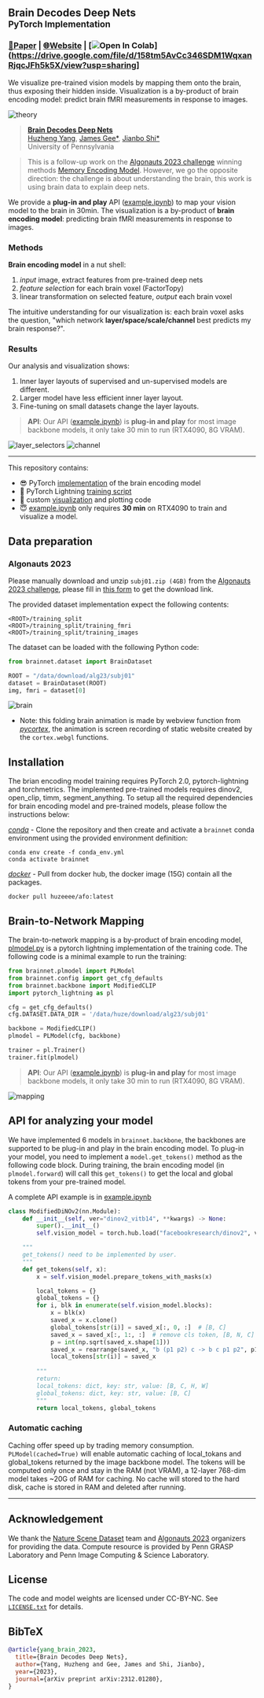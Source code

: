 
## Brain Decodes Deep Nets <br><sub> PyTorch Implementation</sub>


### [📄Paper](https://arxiv.org/abs/2312.01280) | [🌐Website](https://huzeyann.github.io/brain-decodes-deep-nets) | [![Open In Colab](https://colab.research.google.com/assets/colab-badge.svg)](https://drive.google.com/file/d/158tm5AvCc346SDM1WqxanRjqcJFh5k5X/view?usp=sharing]

We visualize pre-trained vision models by mapping them onto the brain, thus exposing their hidden inside. Visualization is a by-product of brain encoding model: predict brain fMRI measurements in response to images. 


![theory](assets/brainnet.png)


> [**Brain Decodes Deep Nets**](https://arxiv.org/abs/2312.01280)<br>
> [Huzheng Yang](https://huzeyann.github.io/), [James Gee*](https://www.med.upenn.edu/apps/faculty/index.php/g5455356/p10656), [Jianbo Shi*](https://www.cis.upenn.edu/~jshi/)
> <br>University of Pennsylvania<br>

<!-- <details>
<summary>▶️Video</summary>
<iframe width="1932" height="881" src="https://www.youtube.com/embed/WX7V2O6SnN4" title="Brain Decodes Deep Nets" frameborder="0" allow="accelerometer; autoplay; clipboard-write; encrypted-media; gyroscope; picture-in-picture; web-share" allowfullscreen></iframe>
</details> -->

> This is a follow-up work on the [Algonauts 2023 challenge](http://algonauts.csail.mit.edu/) winning methods [Memory Encoding Model](https://github.com/huzeyann/MemoryEncodingModel). However, we go the opposite direction: the challenge is about understanding the brain, this work is using brain data to explain deep nets. 
 
We provide a **plug-in and play** API ([example.ipynb](example.ipynb)) to map your vision model to the brain in 30min. The visualization is a by-product of **brain encoding model**: predicting brain fMRI measurements in response to images.

### Methods
**Brain encoding model** in a nut shell: 
1. *input* image, extract features from pre-trained deep nets
2. *feature selection* for each brain voxel (FactorTopy)
3. linear transformation on selected feature, *output* each brain voxel

The intuitive understanding for our visualization is: each brain voxel asks the question, "which network **layer/space/scale/channel** best predicts my brain response?". 

### Results
Our analysis and visualization shows:
1. Inner layer layouts of supervised and un-supervised models are different.
2. Larger model have less efficient inner layer layout.
3. Fine-tuning on small datasets change the layer layouts.


> **API**: Our API ([example.ipynb](example.ipynb)) is **plug-in and play** for most image backbone models, it only take 30 min to run (RTX4090, 8G VRAM).


![layer_selectors](assets/layer_selectors.png)
![channel](assets/channel_big.png)

---
This repository contains:

* 😎 PyTorch [implementation](brainnet/model.py) of the brain encoding model
* 🎸 PyTorch Lightning [training script](brainnet/plmodel.py)
* 🥁 custom [visualization](brainnet/plot_utils.py) and plotting code
* 😇 [example.ipynb](example.ipynb) only requires **30 min** on RTX4090 to train and visualize a model.



## Data preparation
### Algonauts 2023
Please manually download and unzip `subj01.zip (4GB)` from the [Algonauts 2023 challenge](http://algonauts.csail.mit.edu/), please fill in [this form](https://docs.google.com/forms/d/e/1FAIpQLSehZkqZOUNk18uTjRTuLj7UYmRGz-OkdsU25AyO3Wm6iAb0VA/viewform
) to get the download link. 

The provided dataset implementation expect the following contents:
```
<ROOT>/training_split
<ROOT>/training_split/training_fmri
<ROOT>/training_split/training_images
```

The dataset can be loaded with the following Python code:
```python
from brainnet.dataset import BrainDataset

ROOT = "/data/download/alg23/subj01"
dataset = BrainDataset(ROOT)
img, fmri = dataset[0]
```

![brain](assets/brain.gif)


- Note: this folding brain animation is made by webview function from *[pycortex](https://gallantlab.org/pycortex/)*, the animation is screen recording of static website created by the `cortex.webgl` functions.


## Installation
The brian encoding model training requires PyTorch 2.0, pytorch-lightning and torchmetrics. The implemented pre-trained models requires dinov2, open_clip, timm, segment_anything. To setup all the required dependencies for brain encoding model and pre-trained models, please follow the instructions below:

*[conda](https://docs.conda.io/projects/conda/en/latest/user-guide/getting-started.html)*  - Clone the repository and then create and activate a `brainnet` conda environment using the provided environment definition:

```shell
conda env create -f conda_env.yml 
conda activate brainnet
```

*[docker](https://docs.docker.com/get-docker/)* - Pull from docker hub, the docker image (15G) contain all the packages.

```shell
docker pull huzeeee/afo:latest
```

## Brain-to-Network Mapping
The brain-to-network mapping is a by-product of brain encoding model, [plmodel.py](brainnet/plmodel.py) is a pytorch lightning implementation of the training code. The following code is a minimal example to run the training:

```python
from brainnet.plmodel import PLModel
from brainnet.config import get_cfg_defaults
from brainnet.backbone import ModifiedCLIP
import pytorch_lightning as pl

cfg = get_cfg_defaults()
cfg.DATASET.DATA_DIR = '/data/huze/download/alg23/subj01'

backbone = ModifiedCLIP()
plmodel = PLModel(cfg, backbone)

trainer = pl.Trainer()
trainer.fit(plmodel)

```

<!-- We **strongly recommend** to check out the complete training and visualization example in [example.ipynb](example.ipynb), running this notebook only requires 30 min on RTX4090. -->
> **API**: Our API ([example.ipynb](example.ipynb)) is **plug-in and play** for most image backbone models, it only take 30 min to run (RTX4090, 8G VRAM).



![mapping](assets/mapping.png)



## API for analyzing your model
We have implemented 6 models in `brainnet.backbone`, the backbones are supported to be plug-in and play in the brain encoding model. To plug-in your model, you need to implement a `model.get_tokens()` method as the following code block. During training, the brain encoding model (in `plmodel.forward`) will call this `get_tokens()` to get the local and global tokens from your pre-trained model.

A complete API example is in [example.ipynb](example.ipynb)
```python
class ModifiedDiNOv2(nn.Module):
    def __init__(self, ver="dinov2_vitb14", **kwargs) -> None:
        super().__init__()
        self.vision_model = torch.hub.load("facebookresearch/dinov2", ver)

    """
    get_tokens() need to be implemented by user.
    """
    def get_tokens(self, x):
        x = self.vision_model.prepare_tokens_with_masks(x)

        local_tokens = {}
        global_tokens = {}
        for i, blk in enumerate(self.vision_model.blocks):
            x = blk(x)
            saved_x = x.clone()
            global_tokens[str(i)] = saved_x[:, 0, :]  # [B, C]
            saved_x = saved_x[:, 1:, :]  # remove cls token, [B, N, C]
            p = int(np.sqrt(saved_x.shape[1]))
            saved_x = rearrange(saved_x, "b (p1 p2) c -> b c p1 p2", p1=p, p2=p)
            local_tokens[str(i)] = saved_x
        
        """
        return:
        local_tokens: dict, key: str, value: [B, C, H, W]
        global_tokens: dict, key: str, value: [B, C]
        """
        return local_tokens, global_tokens

```

### Automatic caching
Caching offer speed up by trading memory consumption. `PLModel(cached=True)` will enable automatic caching of local_tokans and global_tokens returned by the image backbone model. The tokens will be computed only once and stay in the RAM (not VRAM), a 12-layer 768-dim model takes ~20G of RAM for caching. No cache will stored to the hard disk, cache is stored in RAM and deleted after running.

---

## Acknowledgement
We thank the [Nature Scene Dataset](https://naturalscenesdataset.org/) team and [Algonauts 2023](http://algonauts.csail.mit.edu/) organizers for providing the data. Compute resource is provided by Penn GRASP Laboratory and Penn Image Computing \& Science Laboratory.

## License
The code and model weights are licensed under CC-BY-NC. See [`LICENSE.txt`](LICENSE.txt) for details. 

## BibTeX

```bibtex
@article{yang_brain_2023,
  title={Brain Decodes Deep Nets},
  author={Yang, Huzheng and Gee, James and Shi, Jianbo},
  year={2023},
  journal={arXiv preprint arXiv:2312.01280},
}
```